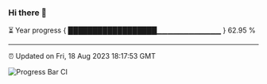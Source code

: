 ### Hi there 👋

⏳ Year progress { ██████████████████▁▁▁▁▁▁▁▁▁▁▁▁ } 62.95 %

---

⏰ Updated on Fri, 18 Aug 2023 18:17:53 GMT

![Progress Bar CI](https://github.com/liununu/liununu/workflows/Progress%20Bar%20CI/badge.svg)
